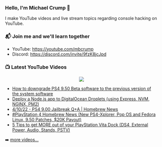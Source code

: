 ### Hello, I'm Michael Crump 👋

I make YouTube videos and live stream topics regarding console hacking on YouTube. 

### 📬 Join me and we'll learn together

- YouTube: https://youtube.com/mbcrump
- Discord: https://discord.com/invite/9fzK8jcJpd

### 📺 Latest YouTube Videos

<div align="center">

[<img src="https://img.shields.io/badge/-Subscribe-red?style=for-the-badge&logo=youtube&logoColor=white"/>](https://www.youtube.com/c/mbcrump?sub_confirmation=1)

</div>

<!-- YOUTUBE:START -->
- [How to downgrade PS4 9.50 Beta software to the previous version of the system software](https://www.youtube.com/watch?v=PmykqOHy-GI)
- [Deploy a Node.js app to DigitalOcean Droplets &lpar;using Express, NVM, NGINX, PM2&rpar;](https://www.youtube.com/watch?v=YRc-q2_cvOo)
- [4/10/22 - PS4 9.00 Jailbreak Q+A | Homebrew News](https://www.youtube.com/watch?v=fiIk4NH3Z-8)
- [#PlayStation 4 Homebrew News &lpar;New PS4-Xplorer, Pop OS and Fedora Linux, 9.50 Patches, $20K Payout&rpar;](https://www.youtube.com/watch?v=2U3g6sni-h4)
- [5 Tips to get MORE out of your PlayStation Vita Dock &lpar;DS4, External Power, Audio, Stands, PSTV&rpar;](https://www.youtube.com/watch?v=WVXtQsRq0Kk)
<!-- YOUTUBE:END -->

➡️ [more videos...](https://youtube.com/mbcrump)

